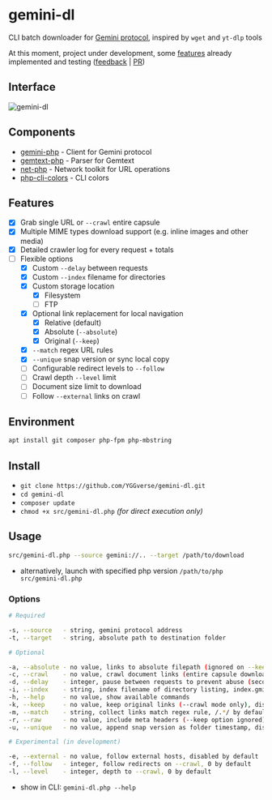 # gemini-dl

CLI batch downloader for [Gemini protocol](https://geminiprotocol.net), inspired by `wget` and `yt-dlp` tools

At this moment, project under development, some [features](#features) already implemented and testing ([feedback](https://github.com/YGGverse/gemini-dl/issues) | [PR](https://github.com/YGGverse/gemini-dl/pull))

## Interface

![gemini-dl](https://github.com/YGGverse/gemini-dl/assets/108541346/a0b00a32-9a38-4dd7-a25c-5cb2be38e059)

## Components

* [gemini-php](https://github.com/YGGverse/gemini-php) - Client for Gemini protocol
* [gemtext-php](https://github.com/YGGverse/gemtext-php) - Parser for Gemtext
* [net-php](https://github.com/YGGverse/net-php) - Network toolkit for URL operations
* [php-cli-colors](https://github.com/mikeerickson/php-cli-colors) - CLI colors

## Features

* [x] Grab single URL or `--crawl` entire capsule
* [x] Multiple MIME types download support (e.g. inline images and other media)
* [x] Detailed crawler log for every request + totals
* [ ] Flexible options
  * [x] Custom `--delay` between requests
  * [x] Custom `--index` filename for directories
  * [x] Custom storage location
    * [x] Filesystem
    * [ ] FTP
  * [x] Optional link replacement for local navigation
    * [x] Relative (default)
    * [x] Absolute (`--absolute`)
    * [x] Original (`--keep`)
  * [x] `--match` regex URL rules
  * [x] `--unique` snap version or sync local copy
  * [ ] Configurable redirect levels to `--follow`
  * [ ] Crawl depth `--level` limit
  * [ ] Document size limit to download
  * [ ] Follow `--external` links on crawl

## Environment

``` bash
apt install git composer php-fpm php-mbstring
```

## Install

* `git clone https://github.com/YGGverse/gemini-dl.git`
* `cd gemini-dl`
* `composer update`
* `chmod +x src/gemini-dl.php` _(for direct execution only)_

## Usage

``` bash
src/gemini-dl.php --source gemini://.. --target /path/to/download
```

* alternatively, launch with specified php version `/path/to/php src/gemini-dl.php`

### Options

``` bash
# Required

-s, --source   - string, gemini protocol address
-t, --target   - string, absolute path to destination folder

# Optional

-a, --absolute - no value, links to absolute filepath (ignored on --keep), disabled by default
-c, --crawl    - no value, crawl document links (entire capsule download), disabled by default
-d, --delay    - integer, pause between requests to prevent abuse (seconds), 1 by default
-i, --index    - string, index filename of directory listing, index.gmi by default
-h, --help     - no value, show available commands
-k, --keep     - no value, keep original links (--crawl mode only), disabled by default
-m, --match    - string, collect links match regex rule, /.*/ by default
-r, --raw      - no value, include meta headers (--keep option ignored), disabled by default
-u, --unique   - no value, append snap version as folder timestamp, disabled by default

# Experimental (in development)

-e, --external - no value, follow external hosts, disabled by default
-f, --follow   - integer, follow redirects on --crawl, 0 by default
-l, --level    - integer, depth to --crawl, 0 by default
```

* show in CLI: `gemini-dl.php --help`
